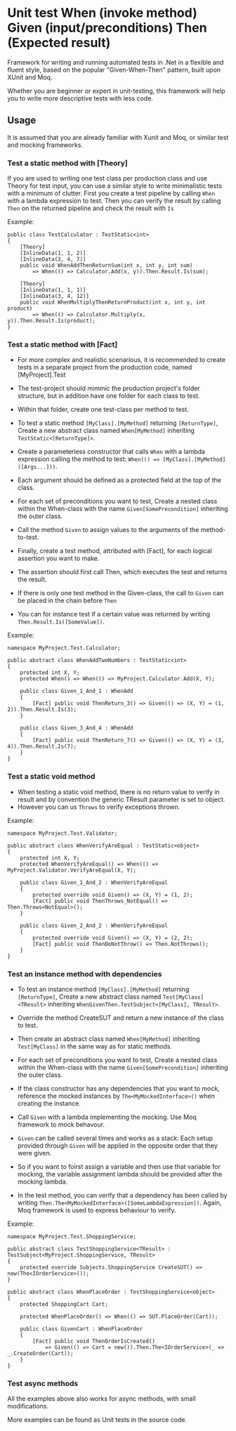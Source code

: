 # Unit test When (invoke method) Given (input/preconditions) Then (Expected result)

Framework for writing and running automated tests in .Net in a flexible and fluent style, 
based on the popular "Given-When-Then" pattern, built upon XUnit and Moq.

Whether you are beginner or expert in unit-testing, this framework will help you to write more descriptive tests with less code.

## Usage

It is assumed that you are already familiar with Xunit and Moq, or similar test and mocking frameworks.

### Test a static method with [Theory]

If you are used to writing one test class per production class and use Theory for test input, you can use a similar style to write minimalistic tests with a minimum of clutter.
First you create a test pipeline by calling `When` with a lambda expression to test.
Then you can verify the result by calling `Then` on the returned pipeline and check the result with `Is`

Example:
```
public class TestCalculator : TestStatic<int>
{
    [Theory]
    [InlineData(1, 1, 2)]
    [InlineData(3, 4, 7)]
    public void WhenAddThenReturnSum(int x, int y, int sum)
        => When(() => Calculator.Add(x, y)).Then.Result.Is(sum);

    [Theory]
    [InlineData(1, 1, 1)]
    [InlineData(3, 4, 12)]
    public void WhenMultiplyThenReturnProduct(int x, int y, int product)
        => When(() => Calculator.Multiply(x, y)).Then.Result.Is(product);
}
```

### Test a static method with [Fact]

* For more complex and realistic scenarious, it is recommended to create tests in a separate project from the production code, named [MyProject].Test
* The test-project should mimmic the production project's folder structure, but in addition have one folder for each class to test. 
* Within that folder, create one test-class per method to test.

* To test a static method `[MyClass].[MyMethod]` returning `[ReturnType]`, Create a new abstract class named `When[MyMethod]` inheriting `TestStatic<[ReturnType]>`.
* Create a parameterless constructor that calls `When` with a lambda expression calling the method to test: `When(() => [MyClass].[MyMethod]([Args...]))`.
* Each argument should be defined as a protected field at the top of the class.

* For each set of preconditions you want to test, Create a nested class within the When-class with the name `Given[SomePrecondition]` inheriting the outer class.
* Call the method `Given` to assign values to the arguments of the method-to-test.
* Finally, create a test method, attributed with [Fact], for each logical assertion you want to make.
* The assertion should first call Then, which executes the test and returns the result.
* If there is only one test method in the Given-class, the call to `Given` can be placed in the chain before `Then`
* You can for instance test if a certain value was returned by writing `Then.Result.Is([SomeValue])`.
 
Example:
```
namespace MyProject.Test.Calculator;

public abstract class WhenAddTwoNumbers : TestStatic<int>
{
    protected int X, Y;
    protected When() => When(() => MyProject.Calculator.Add(X, Y);

    public class Given_1_And_1 : WhenAdd
    {
        [Fact] public void ThenReturn_3() => Given(() => (X, Y) = (1, 2)).Then.Result.Is(3);
    }

    public class Given_3_And_4 : WhenAdd
    {
        [Fact] public void ThenReturn_7() => Given(() => (X, Y) = (3, 4)).Then.Result.Is(7);
    }
}
```

### Test a static void method
* When testing a static void method, there is no return value to verify in result and by convention the generic TResult parameter is set to object.
* However you can us `Throws` to verify exceptions thrown.
 
Example:
```
namespace MyProject.Test.Validator;

public abstract class WhenVerifyAreEqual : TestStatic<object>
{
    protected int X, Y;
    protected WhenVerifyAreEqual() => When(() => MyProject.Validator.VerifyAreEqual(X, Y);

    public class Given_1_And_2 : WhenVerifyAreEqual
    {
        protected override void Given() => (X, Y) = (1, 2);
        [Fact] public void ThenThrows_NotEqual() => Then.Throws<NotEqual>();
    }

    public class Given_2_And_2 : WhenVerifyAreEqual
    {
        protected override void Given() => (X, Y) = (2, 2);
        [Fact] public void ThenDoNotThrow() => Then.NotThrows();
    }
}
```

### Test an instance method with dependencies
* To test an instance method `[MyClass].[MyMethod]` returning `[ReturnType]`, Create a new abstract class named `Test[MyClass]<TResult>` inheriting `WhenGivenThen.TestSubject<[MyClass], TResult>`.
* Override the method CreateSUT and return a new instance of the class to test.
* Then create an abstract class named `When[MyMethod]` inheriting `Test[MyClass]` in the same way as for static methods.

* For each set of preconditions you want to test, Create a nested class within the When-class with the name `Given[SomePrecondition]` inheriting the outer class.
* If the class constructor has any dependencies that you want to mock, reference the mocked instances by `The<MyMockedInterface>()` when creating the instance.
* Call `Given` with a lambda implementing the mocking. Use Moq framework to mock behavour.
* `Given` can be called several times and works as a stack: Each setup provided through `Given` will be applied in the opposite order that they were given.
* So if you want to foirst assign a variable and then use that variable for mocking, the variable assignment lambda should be provided after the mocking lambda.
 
* In the test method, you can verify that a dependency has been called by writing `Then.The<MyMockedInterface>([SomeLambdaExpression])`. Again, Moq framework is used to express behaviour to verify.
 
Example:
```
namespace MyProject.Test.ShoppingService;

public abstract class TestShoppingService<TResult> : TestSubject<MyProject.ShoppingService, TResult>
{
    protected override Subjects.ShoppingService CreateSUT() => new(The<IOrderService>());
}

public abstract class WhenPlaceOrder : TestShoppingService<object>
{
    protected ShoppingCart Cart;

    protected WhenPlaceOrder() => When(() => SUT.PlaceOrder(Cart));

    public class GivenCart : WhenPlaceOrder
    {
        [Fact] public void ThenOrderIsCreated() 
            => Given(() => Cart = new()).Then.The<IOrderService>(_ => _.CreateOrder(Cart));
    }
}
```

### Test async methods

All the examples above also works for async methods, with small modifications.

More examples can be found as Unit tests in the source code.